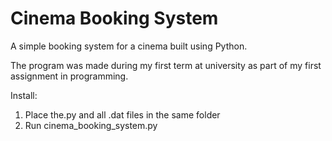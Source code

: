 # Cinema Booking System
A simple booking system for a cinema built using Python.

The program was made during my first term at university as part of my first assignment in programming.

Install:
1. Place the.py and all .dat files in the same folder
2. Run cinema_booking_system.py
